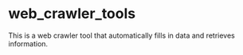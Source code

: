 # web_crawler_tools
This is a web crawler tool that automatically fills in data and retrieves information.
